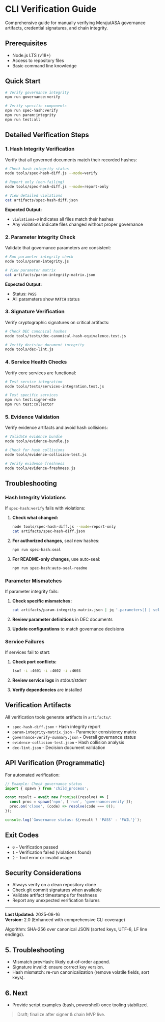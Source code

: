# CLI Verification Guide

Comprehensive guide for manually verifying MerajutASA governance artifacts, credential signatures, and chain integrity.

## Prerequisites

- Node.js LTS (v18+)
- Access to repository files
- Basic command line knowledge

## Quick Start

```bash
# Verify governance integrity
npm run governance:verify

# Verify specific components
npm run spec-hash:verify
npm run param:integrity
npm run test:all
```

## Detailed Verification Steps

### 1. Hash Integrity Verification

Verify that all governed documents match their recorded hashes:

```bash
# Check hash integrity status
node tools/spec-hash-diff.js --mode=verify

# Report only (non-failing)
node tools/spec-hash-diff.js --mode=report-only

# View detailed violations
cat artifacts/spec-hash-diff.json
```

**Expected Output:**
- `violations=0` indicates all files match their hashes
- Any violations indicate files changed without proper governance

### 2. Parameter Integrity Check

Validate that governance parameters are consistent:

```bash
# Run parameter integrity check
node tools/param-integrity.js

# View parameter matrix
cat artifacts/param-integrity-matrix.json
```

**Expected Output:**
- Status: `PASS`
- All parameters show `MATCH` status

### 3. Signature Verification

Verify cryptographic signatures on critical artifacts:

```bash
# Check DEC canonical hashes
node tools/tests/dec-canonical-hash-equivalence.test.js

# Verify decision document integrity
node tools/dec-lint.js
```

### 4. Service Health Checks

Verify core services are functional:

```bash
# Test service integration
node tools/tests/services-integration.test.js

# Test specific services
npm run test:signer-e2e
npm run test:collector
```

### 5. Evidence Validation

Verify evidence artifacts and avoid hash collisions:

```bash
# Validate evidence bundle
node tools/evidence-bundle.js

# Check for hash collisions
node tools/evidence-collision-test.js

# Verify evidence freshness
node tools/evidence-freshness.js
```

## Troubleshooting

### Hash Integrity Violations

If `spec-hash:verify` fails with violations:

1. **Check what changed:**
   ```bash
   node tools/spec-hash-diff.js --mode=report-only
   cat artifacts/spec-hash-diff.json
   ```

2. **For authorized changes**, seal new hashes:
   ```bash
   npm run spec-hash:seal
   ```

3. **For README-only changes**, use auto-seal:
   ```bash
   npm run spec-hash:auto-seal-readme
   ```

### Parameter Mismatches

If parameter integrity fails:

1. **Check specific mismatches:**
   ```bash
   cat artifacts/param-integrity-matrix.json | jq '.parameters[] | select(.status != "MATCH")'
   ```

2. **Review parameter definitions** in DEC documents
3. **Update configurations** to match governance decisions

### Service Failures

If services fail to start:

1. **Check port conflicts:**
   ```bash
   lsof -i :4601 -i :4602 -i :4603
   ```

2. **Review service logs** in stdout/stderr
3. **Verify dependencies** are installed

## Verification Artifacts

All verification tools generate artifacts in `artifacts/`:

- `spec-hash-diff.json` - Hash integrity report
- `param-integrity-matrix.json` - Parameter consistency matrix  
- `governance-verify-summary.json` - Overall governance status
- `evidence-collision-test.json` - Hash collision analysis
- `dec-lint.json` - Decision document validation

## API Verification (Programmatic)

For automated verification:

```javascript
// Example: Check governance status
import { spawn } from 'child_process';

const result = await new Promise((resolve) => {
  const proc = spawn('npm', ['run', 'governance:verify']);
  proc.on('close', (code) => resolve(code === 0));
});

console.log(`Governance status: ${result ? 'PASS' : 'FAIL'}`);
```

## Exit Codes

- `0` - Verification passed
- `1` - Verification failed (violations found)
- `2` - Tool error or invalid usage

## Security Considerations

- Always verify on a clean repository clone
- Check git commit signatures when available  
- Validate artifact timestamps for freshness
- Report any unexpected verification failures

---

**Last Updated:** 2025-08-16  
**Version:** 2.0 (Enhanced with comprehensive CLI coverage)

Algorithm: SHA-256 over canonical JSON (sorted keys, UTF-8, LF line endings).

## 5. Troubleshooting

- Mismatch prevHash: likely out-of-order append.
- Signature invalid: ensure correct key version.
- Hash mismatch: re-run canonicalization (remove volatile fields, sort keys).

## 6. Next

- Provide script examples (bash, powershell) once tooling stabilized.

> Draft; finalize after signer & chain MVP live.
